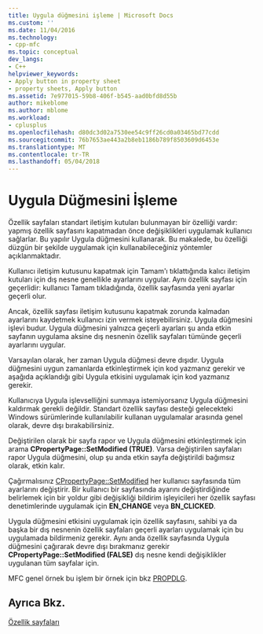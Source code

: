 ```yaml
---
title: Uygula düğmesini işleme | Microsoft Docs
ms.custom: ''
ms.date: 11/04/2016
ms.technology:
- cpp-mfc
ms.topic: conceptual
dev_langs:
- C++
helpviewer_keywords:
- Apply button in property sheet
- property sheets, Apply button
ms.assetid: 7e977015-59b8-406f-b545-aad0bfd8d55b
author: mikeblome
ms.author: mblome
ms.workload:
- cplusplus
ms.openlocfilehash: d80dc3d02a7530ee54c9ff26cd0a03465bd77cdd
ms.sourcegitcommit: 76b7653ae443a2b8eb1186b789f8503609d6453e
ms.translationtype: MT
ms.contentlocale: tr-TR
ms.lasthandoff: 05/04/2018
---
```

# <a name="handling-the-apply-button"></a>Uygula Düğmesini İşleme
Özellik sayfaları standart iletişim kutuları bulunmayan bir özelliği vardır: yapmış özellik sayfasını kapatmadan önce değişiklikleri uygulamak kullanıcı sağlarlar. Bu yapılır Uygula düğmesini kullanarak. Bu makalede, bu özelliği düzgün bir şekilde uygulamak için kullanabileceğiniz yöntemler açıklanmaktadır.  
  
 Kullanıcı iletişim kutusunu kapatmak için Tamam'ı tıklattığında kalıcı iletişim kutuları için dış nesne genellikle ayarlarını uygular. Aynı özellik sayfası için geçerlidir: kullanıcı Tamam tıkladığında, özellik sayfasında yeni ayarlar geçerli olur.  
  
 Ancak, özellik sayfası iletişim kutusunu kapatmak zorunda kalmadan ayarlarını kaydetmek kullanıcı izin vermek isteyebilirsiniz. Uygula düğmesini işlevi budur. Uygula düğmesini yalnızca geçerli ayarları şu anda etkin sayfanın uygulama aksine dış nesnenin özellik sayfaları tümünde geçerli ayarlarını uygular.  
  
 Varsayılan olarak, her zaman Uygula düğmesi devre dışıdır. Uygula düğmesini uygun zamanlarda etkinleştirmek için kod yazmanız gerekir ve aşağıda açıklandığı gibi Uygula etkisini uygulamak için kod yazmanız gerekir.  
  
 Kullanıcıya Uygula işlevselliğini sunmaya istemiyorsanız Uygula düğmesini kaldırmak gerekli değildir. Standart özellik sayfası desteği gelecekteki Windows sürümlerinde kullanılabilir kullanan uygulamalar arasında genel olarak, devre dışı bırakabilirsiniz.  
  
 Değiştirilen olarak bir sayfa rapor ve Uygula düğmesini etkinleştirmek için arama **CPropertyPage::SetModified (TRUE)**. Varsa değiştirilen sayfaları rapor Uygula düğmesini, olup şu anda etkin sayfa değiştirildi bağımsız olarak, etkin kalır.  
  
 Çağırmalısınız [CPropertyPage::SetModified](../mfc/reference/cpropertypage-class.md#setmodified) her kullanıcı sayfasında tüm ayarlarını değiştirir. Bir kullanıcı bir sayfasında ayarını değiştirdiğinde belirlemek için bir yoldur gibi değişikliği bildirim işleyicileri her özellik sayfası denetimlerinde uygulamak için **EN_CHANGE** veya **BN_CLICKED**.  
  
 Uygula düğmesini etkisini uygulamak için özellik sayfasını, sahibi ya da başka bir dış nesnenin özellik sayfaları geçerli ayarları uygulamak için bu uygulamada bildirmeniz gerekir. Aynı anda özellik sayfasında Uygula düğmesini çağırarak devre dışı bırakmanız gerekir **CPropertyPage::SetModified (FALSE)** dış nesne kendi değişiklikler uygulanan tüm sayfalar için.  
  
 MFC genel örnek bu işlem bir örnek için bkz [PROPDLG](../visual-cpp-samples.md).  
  
## <a name="see-also"></a>Ayrıca Bkz.  
 [Özellik sayfaları](../mfc/property-sheets-mfc.md)

